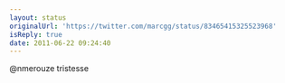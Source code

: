 ```yaml
---
layout: status
originalUrl: 'https://twitter.com/marcgg/status/83465415325523968'
isReply: true
date: 2011-06-22 09:24:40
---
```


@nmerouze tristesse
